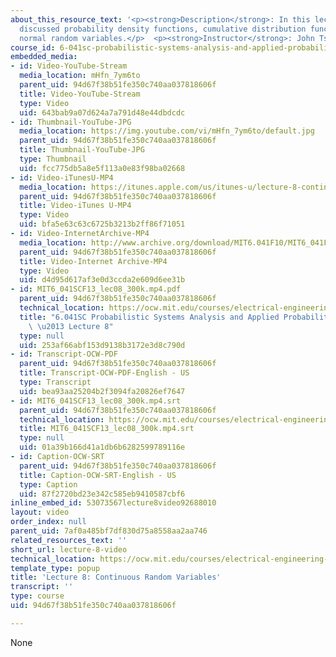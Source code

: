 ```yaml
---
about_this_resource_text: '<p><strong>Description</strong>: In this lecture, the professor
  discussed probability density functions, cumulative distribution functions, and
  normal random variables.</p>  <p><strong>Instructor</strong>: John Tsitsiklis</p>'
course_id: 6-041sc-probabilistic-systems-analysis-and-applied-probability-fall-2013
embedded_media:
- id: Video-YouTube-Stream
  media_location: mHfn_7ym6to
  parent_uid: 94d67f38b51fe350c740aa037818606f
  title: Video-YouTube-Stream
  type: Video
  uid: 643bab9a07d624a7a791d48e44dbdcdc
- id: Thumbnail-YouTube-JPG
  media_location: https://img.youtube.com/vi/mHfn_7ym6to/default.jpg
  parent_uid: 94d67f38b51fe350c740aa037818606f
  title: Thumbnail-YouTube-JPG
  type: Thumbnail
  uid: fcc775db5a8e5f113a0e83f98ba02668
- id: Video-iTunesU-MP4
  media_location: https://itunes.apple.com/us/itunes-u/lecture-8-continuous-random/id577778306?i=123745414
  parent_uid: 94d67f38b51fe350c740aa037818606f
  title: Video-iTunes U-MP4
  type: Video
  uid: bfa5e63c63c6725b3213b2ff86f71051
- id: Video-InternetArchive-MP4
  media_location: http://www.archive.org/download/MIT6.041F10/MIT6_041F11_lec08_300k.mp4
  parent_uid: 94d67f38b51fe350c740aa037818606f
  title: Video-Internet Archive-MP4
  type: Video
  uid: d4d95d617af3e0d3ccda2e609d6ee31b
- id: MIT6_041SCF13_lec08_300k.mp4.pdf
  parent_uid: 94d67f38b51fe350c740aa037818606f
  technical_location: https://ocw.mit.edu/courses/electrical-engineering-and-computer-science/6-041sc-probabilistic-systems-analysis-and-applied-probability-fall-2013/resource-index/lecture-videos/lecture-8-video/MIT6_041SCF13_lec08_300k.mp4.pdf
  title: "6.041SC Probabilistic Systems Analysis and Applied Probability, Fall 2013Transcript\
    \ \u2013 Lecture 8"
  type: null
  uid: 253af66abf153d9138b3172e3d8c790d
- id: Transcript-OCW-PDF
  parent_uid: 94d67f38b51fe350c740aa037818606f
  title: Transcript-OCW-PDF-English - US
  type: Transcript
  uid: bea93aa25204b2f3094fa20826ef7647
- id: MIT6_041SCF13_lec08_300k.mp4.srt
  parent_uid: 94d67f38b51fe350c740aa037818606f
  technical_location: https://ocw.mit.edu/courses/electrical-engineering-and-computer-science/6-041sc-probabilistic-systems-analysis-and-applied-probability-fall-2013/resource-index/lecture-videos/lecture-8-video/MIT6_041SCF13_lec08_300k.mp4.srt
  title: MIT6_041SCF13_lec08_300k.mp4.srt
  type: null
  uid: 01a39b166d41a1db6b6282599789116e
- id: Caption-OCW-SRT
  parent_uid: 94d67f38b51fe350c740aa037818606f
  title: Caption-OCW-SRT-English - US
  type: Caption
  uid: 87f2720bd23e342c585eb9410587cbf6
inline_embed_id: 53073567lecture8video92688010
layout: video
order_index: null
parent_uid: 7af0a485bf7df830d75a8558aa2aa746
related_resources_text: ''
short_url: lecture-8-video
technical_location: https://ocw.mit.edu/courses/electrical-engineering-and-computer-science/6-041sc-probabilistic-systems-analysis-and-applied-probability-fall-2013/resource-index/lecture-videos/lecture-8-video
template_type: popup
title: 'Lecture 8: Continuous Random Variables'
transcript: ''
type: course
uid: 94d67f38b51fe350c740aa037818606f

---
```

None